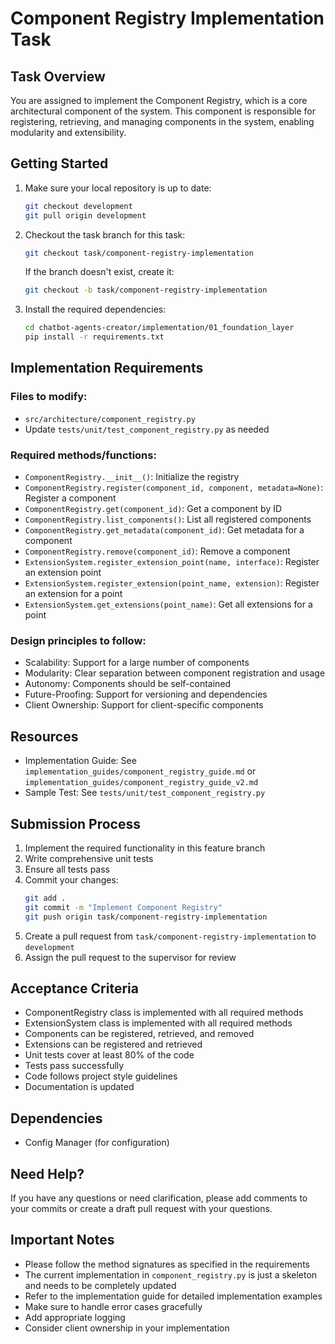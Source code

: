 # Component Registry Implementation Task

## Task Overview
You are assigned to implement the Component Registry, which is a core architectural component of the system. This component is responsible for registering, retrieving, and managing components in the system, enabling modularity and extensibility.

## Getting Started

1. Make sure your local repository is up to date:
   ```bash
   git checkout development
   git pull origin development
   ```

2. Checkout the task branch for this task:
   ```bash
   git checkout task/component-registry-implementation
   ```
   If the branch doesn't exist, create it:
   ```bash
   git checkout -b task/component-registry-implementation
   ```

3. Install the required dependencies:
   ```bash
   cd chatbot-agents-creator/implementation/01_foundation_layer
   pip install -r requirements.txt
   ```

## Implementation Requirements

### Files to modify:
- `src/architecture/component_registry.py`
- Update `tests/unit/test_component_registry.py` as needed

### Required methods/functions:
- `ComponentRegistry.__init__()`: Initialize the registry
- `ComponentRegistry.register(component_id, component, metadata=None)`: Register a component
- `ComponentRegistry.get(component_id)`: Get a component by ID
- `ComponentRegistry.list_components()`: List all registered components
- `ComponentRegistry.get_metadata(component_id)`: Get metadata for a component
- `ComponentRegistry.remove(component_id)`: Remove a component
- `ExtensionSystem.register_extension_point(name, interface)`: Register an extension point
- `ExtensionSystem.register_extension(point_name, extension)`: Register an extension for a point
- `ExtensionSystem.get_extensions(point_name)`: Get all extensions for a point

### Design principles to follow:
- Scalability: Support for a large number of components
- Modularity: Clear separation between component registration and usage
- Autonomy: Components should be self-contained
- Future-Proofing: Support for versioning and dependencies
- Client Ownership: Support for client-specific components

## Resources
- Implementation Guide: See `implementation_guides/component_registry_guide.md` or `implementation_guides/component_registry_guide_v2.md`
- Sample Test: See `tests/unit/test_component_registry.py`

## Submission Process
1. Implement the required functionality in this feature branch
2. Write comprehensive unit tests
3. Ensure all tests pass
4. Commit your changes:
   ```bash
   git add .
   git commit -m "Implement Component Registry"
   git push origin task/component-registry-implementation
   ```
5. Create a pull request from `task/component-registry-implementation` to `development`
6. Assign the pull request to the supervisor for review

## Acceptance Criteria
- ComponentRegistry class is implemented with all required methods
- ExtensionSystem class is implemented with all required methods
- Components can be registered, retrieved, and removed
- Extensions can be registered and retrieved
- Unit tests cover at least 80% of the code
- Tests pass successfully
- Code follows project style guidelines
- Documentation is updated

## Dependencies
- Config Manager (for configuration)

## Need Help?
If you have any questions or need clarification, please add comments to your commits or create a draft pull request with your questions.

## Important Notes
- Please follow the method signatures as specified in the requirements
- The current implementation in `component_registry.py` is just a skeleton and needs to be completely updated
- Refer to the implementation guide for detailed implementation examples
- Make sure to handle error cases gracefully
- Add appropriate logging
- Consider client ownership in your implementation